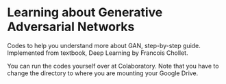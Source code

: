 # Learning about Generative Adversarial Networks

Codes to help you understand more about GAN, step-by-step guide. Implemented from textbook, Deep Learning by Francois Chollet.

You can run the codes yourself over at Colaboratory. Note that you have to change the directory to where you are mounting your Google Drive.
